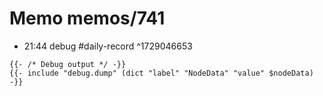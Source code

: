 # Memo memos/741
- 21:44 debug #daily-record ^1729046653
```
{{- /* Debug output */ -}}
{{- include "debug.dump" (dict "label" "NodeData" "value" $nodeData) -}}
```